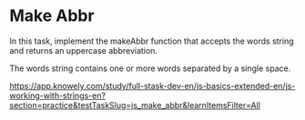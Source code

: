 # Make Abbr

In this task, implement the makeAbbr function that accepts the words string and returns an uppercase abbreviation.

The words string contains one or more words separated by a single space.

<https://app.knowely.com/study/full-stask-dev-en/js-basics-extended-en/js-working-with-strings-en?section=practice&testTaskSlug=js_make_abbr&learnItemsFilter=All>

